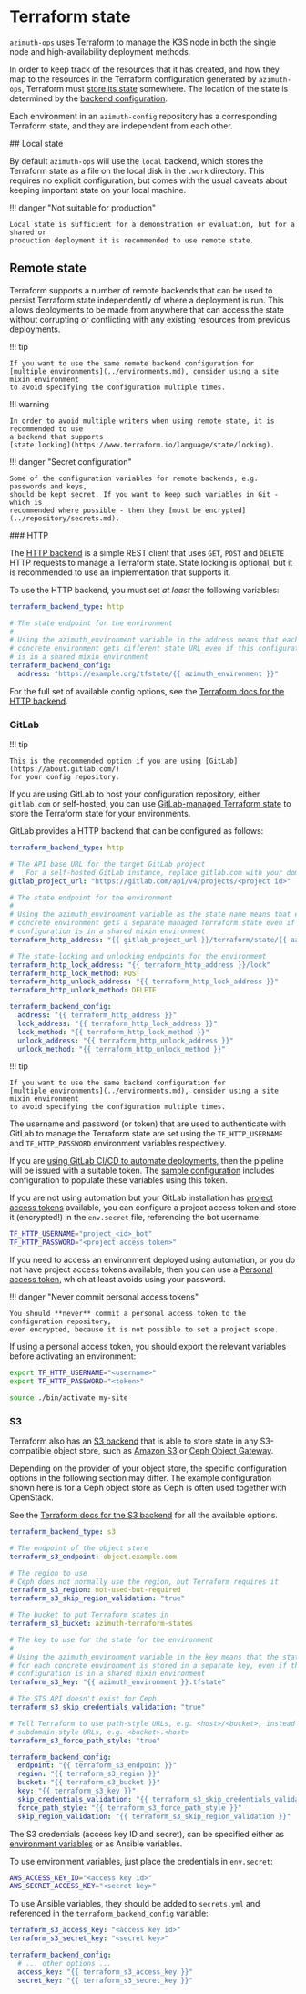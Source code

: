 # Terraform state

`azimuth-ops` uses [Terraform](https://www.terraform.io/) to manage the K3S node in both the
single node and high-availability deployment methods.

In order to keep track of the resources that it has created, and how they map to the resources
in the Terraform configuration generated by `azimuth-ops`, Terraform must
[store its state](https://www.terraform.io/language/state) somewhere. The location of the
state is determined by the
[backend configuration](https://www.terraform.io/language/settings/backends/configuration).

Each environment in an `azimuth-config` repository has a corresponding Terraform state, and
they are independent from each other.

## Local state

By default `azimuth-ops` will use the `local` backend, which stores the Terraform state as
a file on the local disk in the `.work` directory. This requires no explicit configuration,
but comes with the usual caveats about keeping important state on your local machine.

!!! danger  "Not suitable for production"

    Local state is sufficient for a demonstration or evaluation, but for a shared or
    production deployment it is recommended to use remote state.

## Remote state

Terraform supports a number of remote backends that can be used to persist Terraform state
independently of where a deployment is run. This allows deployments to be made from anywhere
that can access the state without corrupting or conflicting with any existing resources
from previous deployments.

!!! tip

    If you want to use the same remote backend configuration for
    [multiple environments](../environments.md), consider using a site mixin environment
    to avoid specifying the configuration multiple times.

!!! warning

    In order to avoid multiple writers when using remote state, it is recommended to use
    a backend that supports
    [state locking](https://www.terraform.io/language/state/locking).

!!! danger  "Secret configuration"

    Some of the configuration variables for remote backends, e.g. passwords and keys,
    should be kept secret. If you want to keep such variables in Git - which is
    recommended where possible - then they [must be encrypted](../repository/secrets.md).

### HTTP

The [HTTP backend](https://www.terraform.io/language/settings/backends/http) is a simple
REST client that uses `GET`, `POST` and `DELETE` HTTP requests to manage a Terraform
state. State locking is optional, but it is recommended to use an implementation that
supports it.

To use the HTTP backend, you must set *at least* the following variables:

```yaml  title="environments/my-site/inventory/group_vars/all/variables.yml"
terraform_backend_type: http

# The state endpoint for the environment
#
# Using the azimuth_environment variable in the address means that each
# concrete environment gets different state URL even if this configuration
# is in a shared mixin environment
terraform_backend_config:
  address: "https://example.org/tfstate/{{ azimuth_environment }}"
```

For the full set of available config options, see the
[Terraform docs for the HTTP backend](https://developer.hashicorp.com/terraform/language/settings/backends/http).

### GitLab

!!! tip

    This is the recommended option if you are using [GitLab](https://about.gitlab.com/)
    for your config repository.

If you are using GitLab to host your configuration repository, either `gitlab.com` or
self-hosted, you can use
[GitLab-managed Terraform state](https://docs.gitlab.com/ee/user/infrastructure/iac/terraform_state.html)
to store the Terraform state for your environments.

GitLab provides a HTTP backend that can be configured as follows:

```yaml  title="environments/my-site/inventory/group_vars/all/variables.yml"
terraform_backend_type: http

# The API base URL for the target GitLab project
#   For a self-hosted GitLab instance, replace gitlab.com with your domain
gitlab_project_url: "https://gitlab.com/api/v4/projects/<project id>"

# The state endpoint for the environment
#
# Using the azimuth_environment variable as the state name means that each
# concrete environment gets a separate managed Terraform state even if this
# configuration is in a shared mixin environment
terraform_http_address: "{{ gitlab_project_url }}/terraform/state/{{ azimuth_environment }}"

# The state-locking and unlocking endpoints for the environment
terraform_http_lock_address: "{{ terraform_http_address }}/lock"
terraform_http_lock_method: POST
terraform_http_unlock_address: "{{ terraform_http_lock_address }}"
terraform_http_unlock_method: DELETE

terraform_backend_config:
  address: "{{ terraform_http_address }}"
  lock_address: "{{ terraform_http_lock_address }}"
  lock_method: "{{ terraform_http_lock_method }}"
  unlock_address: "{{ terraform_http_unlock_address }}"
  unlock_method: "{{ terraform_http_unlock_method }}"
```

!!! tip

    If you want to use the same backend configuration for
    [multiple environments](../environments.md), consider using a site mixin environment
    to avoid specifying the configuration multiple times.

The username and password (or token) that are used to authenticate with GitLab to manage
the Terraform state are set using the `TF_HTTP_USERNAME` and `TF_HTTP_PASSWORD` environment
variables respectively.

If you are [using GitLab CI/CD to automate deployments](../deployment/automation.md#gitlab-cicd),
then the pipeline will be issued with a suitable token. The
[sample configuration](https://github.com/stackhpc/azimuth-config/blob/main/.gitlab-ci.yml.sample)
includes configuration to populate these variables using this token.

If you are not using automation but your GitLab installation has
[project access tokens](https://docs.gitlab.com/ee/user/project/settings/project_access_tokens.html)
available, you can configure a project access token and store it (encrypted!) in the
`env.secret` file, referencing the bot username:

```sh  title="env.secret"
TF_HTTP_USERNAME="project_<id>_bot"
TF_HTTP_PASSWORD="<project access token>"
```

If you need to access an environment deployed using automation, or you do not have project
access tokens available, then you can use a
[Personal access token](https://docs.gitlab.com/ee/user/profile/personal_access_tokens.html),
which at least avoids using your password.

!!! danger  "Never commit personal access tokens"

    You should **never** commit a personal access token to the configuration repository,
    even encrypted, because it is not possible to set a project scope.

If using a personal access token, you should export the relevant variables before activating
an environment:

```sh
export TF_HTTP_USERNAME="<username>"
export TF_HTTP_PASSWORD="<token>"

source ./bin/activate my-site
```

### S3

Terraform also has an [S3 backend](https://www.terraform.io/language/settings/backends/s3) that
is able to store state in any S3-compatible object store, such as
[Amazon S3](https://aws.amazon.com/s3/) or
[Ceph Object Gateway](https://docs.ceph.com/en/latest/radosgw/index.html).

Depending on the provider of your object store, the specific configuration options
in the following section may differ. The example configuration shown here is for a Ceph
object store as Ceph is often used together with OpenStack.

See the [Terraform docs for the S3 backend](https://www.terraform.io/language/settings/backends/s3)
for all the available options.

```yaml  title="environments/my-site/inventory/group_vars/all/variables.yml"
terraform_backend_type: s3

# The endpoint of the object store
terraform_s3_endpoint: object.example.com

# The region to use
# Ceph does not normally use the region, but Terraform requires it
terraform_s3_region: not-used-but-required
terraform_s3_skip_region_validation: "true"

# The bucket to put Terraform states in
terraform_s3_bucket: azimuth-terraform-states

# The key to use for the state for the environment
#
# Using the azimuth_environment variable in the key means that the state
# for each concrete environment is stored in a separate key, even if this
# configuration is in a shared mixin environment
terraform_s3_key: "{{ azimuth_environment }}.tfstate"

# The STS API doesn't exist for Ceph
terraform_s3_skip_credentials_validation: "true"

# Tell Terraform to use path-style URLs, e.g. <host>/<bucket>, instead of
# subdomain-style URLs, e.g. <bucket>.<host>
terraform_s3_force_path_style: "true"

terraform_backend_config:
  endpoint: "{{ terraform_s3_endpoint }}"
  region: "{{ terraform_s3_region }}"
  bucket: "{{ terraform_s3_bucket }}"
  key: "{{ terraform_s3_key }}"
  skip_credentials_validation: "{{ terraform_s3_skip_credentials_validation }}"
  force_path_style: "{{ terraform_s3_force_path_style }}"
  skip_region_validation: "{{ terraform_s3_skip_region_validation }}"  
```

The S3 credentials (access key ID and secret), can be specified either as
[environment variables](../environments.md#linux-environment-variables) or
as Ansible variables.

To use environment variables, just place the credentials in `env.secret`:

```sh  title="env.secret"
AWS_ACCESS_KEY_ID="<access key id>"
AWS_SECRET_ACCESS_KEY="<secret key>"
```

To use Ansible variables, they should be added to `secrets.yml` and referenced in
the `terraform_backend_config` variable:

```yaml  title="environments/my-site/inventory/group_vars/all/secrets.yml"
terraform_s3_access_key: "<access key id>"
terraform_s3_secret_key: "<secret key>"
```

```yaml  title="environments/my-site/inventory/group_vars/all/variables.yml"
terraform_backend_config:
  # ... other options ...
  access_key: "{{ terraform_s3_access_key }}"
  secret_key: "{{ terraform_s3_secret_key }}"
```
